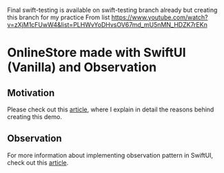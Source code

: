 Final swift-testing is available on swift-testing branch already but creating this branch for my practice
From list https://www.youtube.com/watch?v=zXjM1cFUwW4&list=PLHWvYoDHvsOV67md_mU5nMN_HDZK7rEKn 

# OnlineStore made with SwiftUI (Vanilla) and Observation

## Motivation

Please check out this [article](https://swiftandtips.com/is-mvvm-necessary-for-developing-apps-with-swiftui), where I explain in detail the reasons behind creating this demo.

## Observation
For more information about implementing observation pattern in SwiftUI, check out this [article](https://swiftandtips.com/implementing-observation-in-swiftui).
